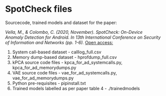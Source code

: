 # SpotCheck files

Sourcecode, trained models and dataset for the paper:

*Vella, M., & Colombo, C. (2020, November). SpotCheck: On-Device Anomaly Detection for Android. In 13th International Conference on Security of Information and Networks (pp. 1-6).*
[Open access:](https://dl.acm.org/doi/pdf/10.1145/3433174.3433591)



1. System call-based dataset - calllog_full.csv
2. Memory dump-based dataset - hprofdump_full.csv
3. kPCA source code files - kpca_for_ad_systemcalls.py, kpca_for_ad_memorydumps.py
4. VAE source code files - vae_for_ad_systemcalls.py, vae_for_ad_memorydumps.py
5. Python pre-requisites - pipinstall.txt
6. Trained models labelled as per paper table 4 - ./trainedmodels
